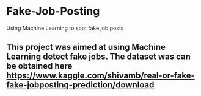 # Fake-Job-Posting
Using Machine Learning to spot fake job posts

## This project was aimed at using Machine Learning detect fake jobs. The dataset was can be obtained here https://www.kaggle.com/shivamb/real-or-fake-fake-jobposting-prediction/download

